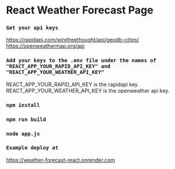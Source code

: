 # React Weather Forecast Page

### `Get your api keys`
https://rapidapi.com/wirefreethought/api/geodb-cities/  
https://openweathermap.org/api
### `Add your keys to the .env file under the names of "REACT_APP_YOUR_RAPID_API_KEY" and "REACT_APP_YOUR_WEATHER_API_KEY"`
REACT_APP_YOUR_RAPID_API_KEY is the rapidapi key. \
REACT_APP_YOUR_WEATHER_API_KEY is the openweather api key.
### `npm install`
### `npm run build`
### `node app.js`

### `Example deploy at`
https://weather-forecast-react.onrender.com
